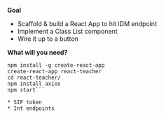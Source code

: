 
**Goal**

* Scaffold & build a React App to hit IDM endpoint
* Implement a Class List component
* Wire it up to a button

**What will you need?**

```Create-react-app
npm install -g create-react-app
create-react-app react-teacher
cd react-teacher/
npm install axios
npm start```

* SIF token
* Int endpoints




